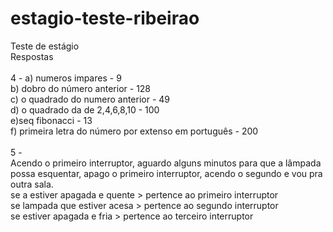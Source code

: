 # estagio-teste-ribeirao
Teste de estágio<br />
Respostas <br />
<br />
4 - a) numeros impares - 9 <br />
b) dobro do número anterior - 128 <br />
c) o quadrado do numero anterior - 49 <br />
d) o quadrado da de 2,4,6,8,10 - 100 <br />
e)seq  fibonacci - 13 <br />
f) primeira letra do número por extenso em português - 200 <br /> 
<br />
5 - <br />
Acendo o primeiro interruptor, aguardo alguns minutos para que a lâmpada possa esquentar, apago o primeiro interruptor, acendo o segundo e vou pra outra sala.<br />
se a estiver apagada e quente > pertence ao primeiro interruptor<br />
se lampada que estiver acesa > pertence ao segundo interruptor<br />
se estiver apagada e fria > pertence ao terceiro interruptor<br />
